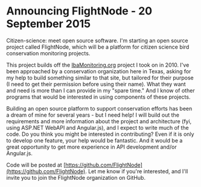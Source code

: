 # Announcing FlightNode - 20 September 2015

Citizen-science: meet open source software. I'm starting an open source project 
called FlightNode, which will be a platform for citizen science bird 
conservation monitoring projects.

This project builds off the [IbaMonitoring.org](http://www.ibamonitoring.org) 
project I took on in 2010. I've been approached by a conservation organization 
here in Texas, asking for my help to build something similar to that site, 
but tailored for their purpose (I need to get their permission before using 
their name). What they want and need is more than I can provide in my "spare 
time." And I know of other programs that would be interested in using components 
of these projects.

Building an open source platform to support conservation efforts has been a 
dream of mine for several years - but I need help! I will build out the 
requirements and more information about the project and architecture (fyi, 
using ASP.NET WebAPI and Angular.js), and I expect to write much of the code. 
Do you think you might be interested in contributing? Even if it is only to 
develop one feature, your help would be fantastic. And it would be a great
 opportunity to get more experience in API development and/or Angular.js.

Code will be posted at [https://github.com/FlightNode](https://github.com/FlightNode). 
Let me know if you're interested, and I'll invite you to join the FlightNode 
organization on GitHub.